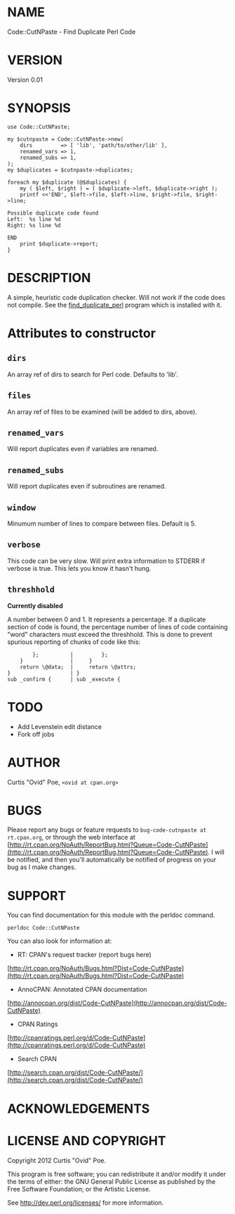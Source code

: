 # NAME

Code::CutNPaste - Find Duplicate Perl Code

# VERSION

Version 0.01

# SYNOPSIS

    use Code::CutNPaste;

    my $cutnpaste = Code::CutNPaste->new(
        dirs         => [ 'lib', 'path/to/other/lib' ],
        renamed_vars => 1,
        renamed_subs => 1,
    );
    my $duplicates = $cutnpaste->duplicates;

    foreach my $duplicate (@$duplicates) {
        my ( $left, $right ) = ( $duplicate->left, $duplicate->right );
        printf <<'END', $left->file, $left->line, $right->file, $right->line;

    Possible duplicate code found
    Left:  %s line %d
    Right: %s line %d

    END
        print $duplicate->report;
    }

# DESCRIPTION

A simple, heuristic code duplication checker. Will not work if the code does
not compile. See the [find_duplicate_perl](http://search.cpan.org/perldoc?find_duplicate_perl) program which is installed with
it.

# Attributes to constructor

## `dirs`

An array ref of dirs to search for Perl code. Defaults to 'lib'.

## `files`

An array ref of files to be examined (will be added to dirs, above).

## `renamed_vars`

Will report duplicates even if variables are renamed.

## `renamed_subs`

Will report duplicates even if subroutines are renamed.

## `window`

Minumum number of lines to compare between files. Default is 5.

## `verbose`

This code can be very slow. Will print extra information to STDERR if
verbose is true. This lets you know it hasn't hung.

## `threshhold`

__Currently disabled__

A number between 0 and 1. It represents a percentage. If a duplicate section
of code is found, the percentage number of lines of code containing "word"
characters must exceed the threshhold. This is done to prevent spurious
reporting of chunks of code like this:

            };          |         };
        }               |     }
        return \@data;  |     return \@attrs;
    }                   | }
    sub _confirm {      | sub _execute {

# TODO

- Add Levenstein edit distance
- Fork off jobs

# AUTHOR

Curtis "Ovid" Poe, `<ovid at cpan.org>`

# BUGS

Please report any bugs or feature requests to `bug-code-cutnpaste at
rt.cpan.org`, or through the web interface at
[http://rt.cpan.org/NoAuth/ReportBug.html?Queue=Code-CutNPaste](http://rt.cpan.org/NoAuth/ReportBug.html?Queue=Code-CutNPaste).  I will be
notified, and then you'll automatically be notified of progress on your bug as
I make changes.

# SUPPORT

You can find documentation for this module with the perldoc command.

    perldoc Code::CutNPaste

You can also look for information at:

- RT: CPAN's request tracker (report bugs here)

[http://rt.cpan.org/NoAuth/Bugs.html?Dist=Code-CutNPaste](http://rt.cpan.org/NoAuth/Bugs.html?Dist=Code-CutNPaste)

- AnnoCPAN: Annotated CPAN documentation

[http://annocpan.org/dist/Code-CutNPaste](http://annocpan.org/dist/Code-CutNPaste)

- CPAN Ratings

[http://cpanratings.perl.org/d/Code-CutNPaste](http://cpanratings.perl.org/d/Code-CutNPaste)

- Search CPAN

[http://search.cpan.org/dist/Code-CutNPaste/](http://search.cpan.org/dist/Code-CutNPaste/)

# ACKNOWLEDGEMENTS

# LICENSE AND COPYRIGHT

Copyright 2012 Curtis "Ovid" Poe.

This program is free software; you can redistribute it and/or modify it under
the terms of either: the GNU General Public License as published by the Free
Software Foundation; or the Artistic License.

See http://dev.perl.org/licenses/ for more information.